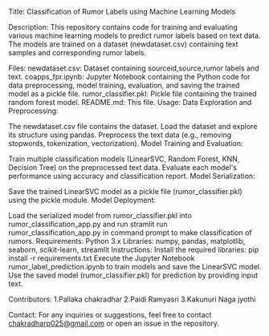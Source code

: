Title:
Classification of Rumor Labels using Machine Learning Models

Description:
This repository contains code for training and evaluating various machine learning models to predict rumor labels based on text data. The models are trained on a dataset (newdataset.csv) containing text samples and corresponding rumor labels.

Files:
newdataset.csv: Dataset containing sourceid,source,rumor labels and text.
coapps_fpr.ipynb: Jupyter Notebook containing the Python code for data preprocessing, model training, evaluation, and saving the trained model as a pickle file.
rumor_classifier.pkl: Pickle file containing the trained random forest model.
README.md: This file.
Usage:
Data Exploration and Preprocessing:

The newdataset.csv file contains the dataset. Load the dataset and explore its structure using pandas.
Preprocess the text data (e.g., removing stopwords, tokenization, vectorization).
Model Training and Evaluation:

Train multiple classification models (LinearSVC, Random Forest, KNN, Decision Tree) on the preprocessed text data.
Evaluate each model's performance using accuracy and classification report.
Model Serialization:

Save the trained LinearSVC model as a pickle file (rumor_classifier.pkl) using the pickle module.
Model Deployment:

Load the serialized model from rumor_classifier.pkl into rumor_classification_app.py and run stramlit run rumor_classification_app.py
in command prompt to make classification of rumors.
Requirements:
Python 3.x
Libraries: numpy, pandas, matplotlib, seaborn, scikit-learn, streamlit
Instructions:
Install the required libraries: pip install -r requirements.txt
Execute the Jupyter Notebook rumor_label_prediction.ipynb to train models and save the LinearSVC model.
Use the saved model (rumor_classifier.pkl) for prediction by providing input text.

Contributors:
1.Pallaka chakradhar
2.Paidi Ramyasri
3.Kakunuri Naga jyothi

Contact:
For any inquiries or suggestions, feel free to contact chakradharp025@gmail.com or open an issue in the repository.
